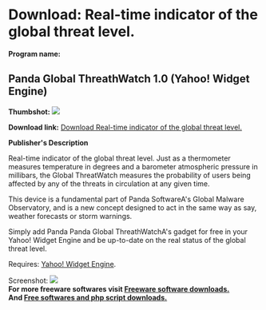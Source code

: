 # Download: Real-time indicator of the global threat level.

**Program name:**

## Panda Global ThreathWatch 1.0 (Yahoo! Widget Engine)

  
**Thumbshot:** ![](http://www.freewarefiles.com/screenshot/pandagwatchwidget_md.gif)   
  
**Download link:** [Download Real-time indicator of the global threat level.](http://freesoftwares.boysofts.com/Panda-Global-ThreathWatch-Yahoo-Widget-Engine_program_27216.html)  
  


**Publisher's Description**  
  


Real-time indicator of the global threat level. Just as a thermometer measures temperature in degrees and a barometer atmospheric pressure in millibars, the Global ThreatWatch measures the probability of users being affected by any of the threats in circulation at any given time. 

This device is a fundamental part of Panda SoftwareA's Global Malware Observatory, and is a new concept designed to act in the same way as say, weather forecasts or storm warnings. 

Simply add Panda Panda Global ThreathWatchA's gadget for free in your Yahoo! Widget Engine and be up-to-date on the real status of the global threat level.

Requires: [Yahoo! Widget Engine](http://www.freewarefiles.com/program_2_219_14787.html).

  
  
Screenshot: ![](http://www.freewarefiles.com/screenshot/pandagwatchwidget.gif)   
**For more freeware softwares visit [Freeware software downloads.](http://freesoftwares.boysofts.com/)**   
**And [Free softwares and php script downloads.](http://www.boysofts.com/)**

